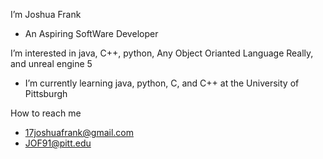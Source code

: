 I’m Joshua Frank
  - An Aspiring SoftWare Developer
  
I’m interested in java, C++, python, Any Object Orianted Language Really, and unreal engine 5
- I’m currently learning java, python, C, and C++ at the University of Pittsburgh

How to reach me
  - 17joshuafrank@gmail.com
  - JOF91@pitt.edu

<!---
17frankj/17frankj is a ✨ special ✨ repository because its `README.md` (this file) appears on your GitHub profile.
You can click the Preview link to take a look at your changes.
--->
